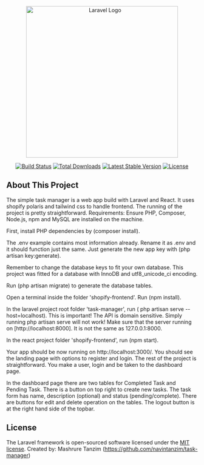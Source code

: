 <p align="center"><a href="https://laravel.com" target="_blank"><img src="https://raw.githubusercontent.com/laravel/art/master/logo-lockup/5%20SVG/2%20CMYK/1%20Full%20Color/laravel-logolockup-cmyk-red.svg" width="400" alt="Laravel Logo"></a></p>

<p align="center">
<a href="https://github.com/laravel/framework/actions"><img src="https://github.com/laravel/framework/workflows/tests/badge.svg" alt="Build Status"></a>
<a href="https://packagist.org/packages/laravel/framework"><img src="https://img.shields.io/packagist/dt/laravel/framework" alt="Total Downloads"></a>
<a href="https://packagist.org/packages/laravel/framework"><img src="https://img.shields.io/packagist/v/laravel/framework" alt="Latest Stable Version"></a>
<a href="https://packagist.org/packages/laravel/framework"><img src="https://img.shields.io/packagist/l/laravel/framework" alt="License"></a>
</p>

## About This Project

The simple task manager is a web app build with Laravel and React. It uses shopify polaris and tailwind css to handle frontend. The running of the project is pretty straightforward.
Requirements: Ensure PHP, Composer, Node.js, npm and MySQL are installed on the machine.

First, install PHP dependencies by (composer install).

The .env example contains most information already. Rename it as .env and it should function just the same. Just generate the new app key with (php artisan key:generate).

Remember to change the database keys to fit your own database. This project was fitted for a database with InnoDB and utf8_unicode_ci encoding.

Run (php artisan migrate) to generate the database tables.

Open a terminal inside the folder 'shopify-frontend'. Run (npm install).

In the laravel project root folder 'task-manager', run ( php artisan serve --host=localhost). This is important! The API is domain sensitive. Simply running php artisan serve will not work! Make sure that the server running on [http://localhost:8000]. It is not the same as 127.0.0.1:8000.

In the react project folder 'shopify-frontend', run (npm start).

Your app should be now running on http://localhost:3000/. You should see the landing page with options to register and login. The rest of the project is straightforward. You make a user, login and be taken to the dashboard page.

In the dashboard page there are two tables for Completed Task and Pending Task. There is a button on top right to create new tasks. The task form has name, description (optional) and status (pending/complete). There are buttons for edit and delete operation on the tables. The logout button is at the right hand side of the topbar.



## License

The Laravel framework is open-sourced software licensed under the [MIT license](https://opensource.org/licenses/MIT).
Created by: Mashrure Tanzim (https://github.com/navintanzim/task-manager)